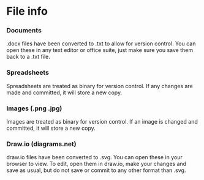 # File info

### Documents
.docx files have been converted to .txt to allow for version control. You can open these in any text editor or office suite, just make sure you save them back to a .txt file.

### Spreadsheets
Spreadsheets are treated as binary for version control. If any changes are made and committed, it will store a new copy.

### Images (.png .jpg)
Images are treated as binary for version control. If an image is changed and committed, it will store a new copy.

### Draw.io (diagrams.net)
draw.io files have been converted to .svg. You can open these in your browser to view. 
To edit, open them in draw.io, make your changes and save as usual, but do not save or commit to any other format than .svg.